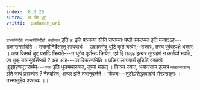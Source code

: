```yaml
---
index:  8.3.29
sutra:  ङः सि धुट्
vritti:  padamanjari
---
```


`उभयनिर्देशे पञ्चमीनिर्देशो बलीयान्` इति `डः` इति पञ्चम्या सीति सप्तम्याः षष्ठी प्रकल्प्यत इति मत्वाऽऽह---डकारान्तादिति । सप्तमीनिर्देशस्तु लाघवार्थः । उदाहरणेषु धुटि कृते चर्त्वम्--तकारः, तस्य पूर्ववत्पक्षे थकारः ।
अथ किमर्थं धुट् परादिः क्रियते---न धुगेव पूर्वान्तः क्रियेत, एवं हि `शितुक्` इत्यत्र तुग्ग्रहणं न कर्त्तव्यं भवति, एष धुक् तत्रानुवर्त्तिष्यते ? अत आह---परादिकरणमिति । प्रक्रियालाघवार्थं तुडिति वक्तव्ये धुड्ग्रहणमुत्तरार्थम्---`नश्च` इति धुड्यथास्यात्, तुण्मा भऊत् । किञ्च स्यात्, भवान्त्साय इत्यत्र `नश्छव्यप्रशान्` इति रुत्वं प्रसज्येत ? नैतदस्ति; अम्पर इति तत्रानुवर्त्तते । किञ्च---तुटोऽसिद्धत्वादपि रोरप्रसङ्गः । तस्मात्तुडेव वक्तव्यः ।।
